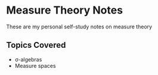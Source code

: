 # Measure Theory Notes

These are my personal self-study notes on measure theory

## Topics Covered

- σ-algebras
- Measure spaces

